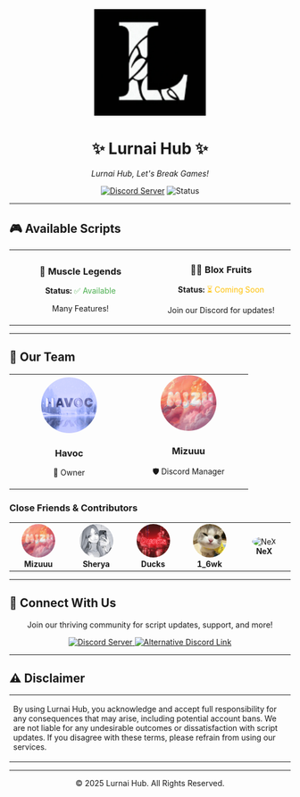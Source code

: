 <div align="center">
  <img src="https://raw.githubusercontent.com/HVX-Havoc/Lurnai-Hub/main/Capture.PNG" alt="Lurnai Hub Logo" width="200px"/>
  
  # ✨ Lurnai Hub ✨
  
  <p><em>Lurnai Hub, Let's Break Games!</em></p>
  
  <p>
    <a href="https://discord.gg/Lurnai"><img src="https://img.shields.io/badge/Discord-Join%20Server-5865F2?style=for-the-badge&logo=discord&logoColor=white" alt="Discord Server"/></a>
    <img src="https://img.shields.io/badge/Status-Active-success?style=for-the-badge" alt="Status"/>
  </p>
</div>

---

## 🎮 Available Scripts

<table align="center">
  <tr>
    <td align="center" width="400">
      <h3>💪 Muscle Legends</h3>
      <p><strong>Status:</strong> <span style="color: #4CAF50;">✅ Available</span></p>
      <p>Many Features!</p>
    </td>
    <td align="center" width="400">
      <h3>🏴‍☠️ Blox Fruits</h3>
      <p><strong>Status:</strong> <span style="color: #FFC107;">⏳ Coming Soon</span></p>
      <p>Join our Discord for updates!</p>
    </td>
  </tr>
</table>

---

## 👥 Our Team

<table align="center">
  <tr>
    <td align="center" width="200">
      <img src="https://github.com/HVX-Havoc/Images/blob/main/standard.gif" width="100" height="100" alt="Havoc" style="border-radius: 50%"><br>
      <h3>Havoc</h3>
      <p>👑 Owner</p>
    </td>
    <td align="center" width="200">
      <img src="https://github.com/HVX-Havoc/Images/blob/main/Mizuuuuu.gif" width="100" height="100" alt="Mizuuu" style="border-radius: 50%"><br>
      <h3>Mizuuu</h3>
      <p>🛡️ Discord Manager</p>
    </td>
  </tr>
</table>

### Close Friends & Contributors

<table align="center">
  <tr>
    <td align="center" width="120">
      <img src="https://github.com/HVX-Havoc/Images/blob/main/Mizuuuuu.gif" width="60" height="60" alt="Mizuuu" style="border-radius: 50%"><br>
      <b>Mizuuu</b>
    </td>
    <td align="center" width="120">
      <img src="https://github.com/HVX-Havoc/Images/blob/main/6c78880cb057b0a70f198d1279ee879c%20(1).png" width="60" height="60" alt="Sherya" style="border-radius: 50%"><br>
      <b>Sherya</b>
    </td>
    <td align="center" width="120">
      <img src="https://github.com/HVX-Havoc/Images/blob/main/standard%20(2).gif" width="60" height="60" alt="Ducks1" style="border-radius: 50%"><br>
      <b>Ducks</b>
    </td>
    <td align="center" width="120">
      <img src="https://github.com/HVX-Havoc/Images/blob/main/1_6wk.PNG" width="60" height="60" alt="6wk" style="border-radius: 50%"><br>
      <b>1_6wk</b>
    </td>
    <td align="center" width="120">
      <img src="https://github.com/HVX-Havoc/Images/blob/main/8231821.gif" width="60" height="60" alt="NeX" style="border-radius: 50%"><br>
      <b>NeX</b>
    </td>
  </tr>
</table>

---

## 📱 Connect With Us

<div align="center">
  <p>Join our thriving community for script updates, support, and more!</p>
  
  <a href="https://discord.gg/Lurnai">
    <img src="https://img.shields.io/badge/Discord-Main_Server-5865F2?style=for-the-badge&logo=discord&logoColor=white" alt="Discord Server">
  </a>
  
  <a href="https://discord.gg/BWZ4Qyfn9e">
    <img src="https://img.shields.io/badge/Discord-Alternative_Link-5865F2?style=for-the-badge&logo=discord&logoColor=white" alt="Alternative Discord Link">
  </a>
</div>

---

## ⚠️ Disclaimer

<div align="center">
  <table>
    <tr>
      <td>
        <p>By using Lurnai Hub, you acknowledge and accept full responsibility for any consequences that may arise, including potential account bans. We are not liable for any undesirable outcomes or dissatisfaction with script updates. If you disagree with these terms, please refrain from using our services.</p>
      </td>
    </tr>
  </table>
</div>

---

<div align="center">
  <p>© 2025 Lurnai Hub. All Rights Reserved.</p>
</div>
